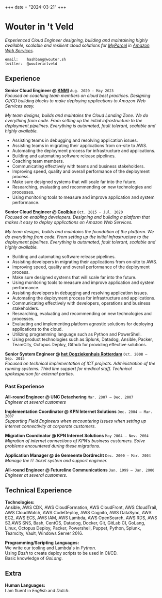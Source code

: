 +++
date = "2024-03-21"
+++

# Wouter in 't Veld

_Experienced Cloud Engineer designing, building and maintaining highly available, scalable and resilient cloud solutions for [MyParcel](https://www.myparcel.nl) in [Amazon Web Services](https://aws.amazon.com/)._

```
email:    hashbang@wouter.sh
twitter:  @wouterintveld
```

## Experience

**Senior Cloud Engineer @ [KNMI](https://www.knmi.nl)** `Aug. 2020 - May 2023`  
_Focused on coaching team members on cloud best practices. Designing CI/CD building blocks to make deploying applications to Amazon Web Services easy._

_My team designs, builds and maintains the Cloud Landing Zone. We do everything from code. From setting up the initial infrastructure to the deployment pipelines. Everything is automated, fault tolerant, scalable and highly available._

- Assisting teams in debugging and resolving application issues.
- Assisting teams in migrating their applications from on-site to AWS.
- Automating the deployment process for infrastructure and applications.
- Building and automating software release pipelines.
- Coaching team members.
- Communicating effectively with teams and business stakeholders.
- Improving speed, quality and overall performance of the deployment process.
- Make sure designed systems that will scale far into the future.
- Researching, evaluating and recommending on new technologies and processes.
- Using monitoring tools to measure and improve application and system performance.

**Senior Cloud Engineer @ [Coolblue](https://www.coolblue.nl)** `Oct. 2015 - Jul. 2020`  
_Focused on enabling developers. Designing and building a platform that makes it easy to deploy applications on Amazon Web Services._

_My team designs, builds and maintains the foundation of the platform. We do everything from code. From setting up the initial infrastructure to the deployment pipelines. Everything is automated, fault tolerant, scalable and highly available._

- Building and automating software release pipelines.
- Assisting developers in migrating their applications from on-site to AWS.
- Improving speed, quality and overall performance of the deployment process.
- Make sure designed systems that will scale far into the future.
- Using monitoring tools to measure and improve application and system performance.
- Assisting developers in debugging and resolving application issues.
- Automating the deployment process for infrastructure and applications.
- Communicating effectively with developers, operations and business stakeholders.
- Researching, evaluating and recommending on new technologies and processes.
- Evaluating and implementing platform agnostic solutions for deploying applications to the cloud.
- Utilizing programming language such as Python and PowerShell.
- Using product technologies such as Splunk, Datadog, Ansible, Packer, TeamCity, Octopus Deploy, Github for providing effective solutions.

**Senior System Engineer @ [het Oogziekenhuis Rotterdam](https://www.oogziekenhuis.nl)** `Oct. 2008 – Sep. 2015`  
_Focused on technical implementation of ICT projects. Administration of the running systems. Third line support for medical staff. Technical spokesperson for external parties._

### Past Experience

**All-round Engineer @ UNC Detachering** `Mar. 2007 – Dec. 2007`  
_Engineer at several customers_

**Implementation Coordinator @ KPN Internet Solutions** `Dec. 2004 – Mar. 2007`  
_Supporting Field Engineers when encountering issues when setting up internet connectivity at corporate customers._

**Migration Coordinator @ KPN Internet Solutions** `May 2004 – Nov. 2004`  
_Migration of internet connections of KPN’s business customers. Solve problems encountered during these migrations._

**Application Manager @ de Gemeente Dordrecht** `Dec. 2000 – Mar. 2004`  
_Manage the IT ticket system and support engineer._

**All-round Engineer @ Futureline Communications** `Jan. 1999 – Jan. 2000`  
_Engineer at several customers._

## Technical Experience

**Technologies:**  
Ansible, AWS CDK, AWS CloudFormation, AWS CloudFront, AWS CloudTrail, AWS CloudWatch, AWS CodeDeploy, AWS Cognito, AWS DataSync, AWS EC2, AWS ECS, AWS IAM, AWS Lambda, AWS OpenSearch, AWS RDS, AWS S3,AWS SNS, Bash, CentOS, Datadog, Docker, Git, GitLab CI, GoLang, Linux, Octopus Deploy, Packer, Powershell, Puppet, Python, Splunk, Teamcity, Vault, Windows Server 2016.

**Programming/Scripting Languages:**  
We write our tooling and Lambda's in _Python_.  
Using _Bash_ to create deploy scripts to be used in CI/CD.  
Basic knowledge of _GoLang_.

## Extra

**Human Languages:**  
I am fluent in _English_ and _Dutch_.
